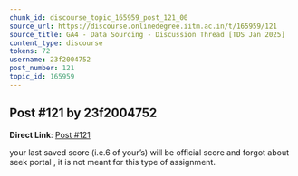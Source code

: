 ```yaml
---
chunk_id: discourse_topic_165959_post_121_00
source_url: https://discourse.onlinedegree.iitm.ac.in/t/165959/121
source_title: GA4 - Data Sourcing - Discussion Thread [TDS Jan 2025]
content_type: discourse
tokens: 72
username: 23f2004752
post_number: 121
topic_id: 165959
---
```


## Post #121 by 23f2004752

**Direct Link**: [Post #121](https://discourse.onlinedegree.iitm.ac.in/t/165959/121)

your last saved score (i.e.6 of your’s) will be official score and forgot about seek portal , it is not meant for this type of assignment.
